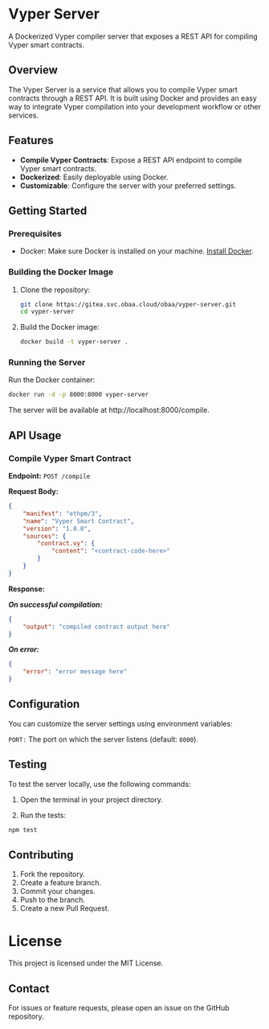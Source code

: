 # Vyper Server

A Dockerized Vyper compiler server that exposes a REST API for compiling Vyper smart contracts.

## Overview

The Vyper Server is a service that allows you to compile Vyper smart contracts through a REST API. It is built using Docker and provides an easy way to integrate Vyper compilation into your development workflow or other services.

## Features

- **Compile Vyper Contracts**: Expose a REST API endpoint to compile Vyper smart contracts.
- **Dockerized**: Easily deployable using Docker.
- **Customizable**: Configure the server with your preferred settings.

## Getting Started

### Prerequisites

- Docker: Make sure Docker is installed on your machine. [Install Docker](https://docs.docker.com/get-docker/).

### Building the Docker Image

1. Clone the repository:

    ```bash
    git clone https://gitea.svc.obaa.cloud/obaa/vyper-server.git
    cd vyper-server
    ```

2. Build the Docker image:

    ```bash
    docker build -t vyper-server .
    ```

### Running the Server

Run the Docker container:

```bash
docker run -d -p 8000:8000 vyper-server
```
The server will be available at http://localhost:8000/compile.

## API Usage

### Compile Vyper Smart Contract

**Endpoint:** `POST /compile`

**Request Body:**

```json
{
    "manifest": "ethpm/3",
    "name": "Vyper Smart Contract",
    "version": "1.0.0",
    "sources": {
        "contract.vy": {
            "content": "<contract-code-here>"
        }
    }
}
```
**Response:**

***On successful compilation:***

```json
{
    "output": "compiled contract output here"
}
```
***On error:***

```json
{
    "error": "error message here"
}
```

## Configuration

You can customize the server settings using environment variables:

`PORT:` The port on which the server listens (default: `8000`).

## Testing

To test the server locally, use the following commands:

1. Open the terminal in your project directory.

2. Run the tests:

```bash
npm test
```

## Contributing

1. Fork the repository.
2. Create a feature branch.
3. Commit your changes.
4. Push to the branch.
5. Create a new Pull Request.


# License

This project is licensed under the MIT License.

## Contact
For issues or feature requests, please open an issue on the GitHub repository.
